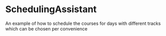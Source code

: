 # SchedulingAssistant
An example of how to schedule the courses for days with different tracks which can be chosen per convenience
